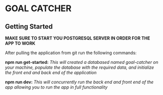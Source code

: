 # **GOAL CATCHER**

## Getting Started
**MAKE SURE TO START YOU POSTGRESQL SERVER IN ORDER FOR THE APP TO WORK**

After pulling the application from git run the following commands: 

**npm run get-started:** *This will created a databased named goal-catcher on your machine, populate the database with the required data, and initialize the front end and back end of the application*

**npm run dev:** *This will concurrently run the back end and front end of the app allowing you to run the app in full functionality*